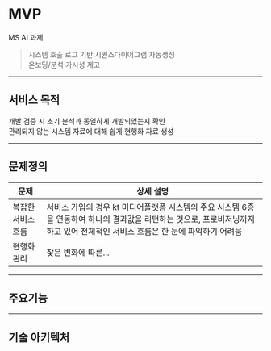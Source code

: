 # MVP
MS AI 과제

> 시스템 호출 로그 기반 시퀀스다이어그램 자동생성   
> 온보딩/분석 가시성 제고

---

## 서비스 목적
개발 검증 시 초기 분석과 동일하게 개발되었는지 확인   
관리되지 않는 시스템 자료에 대해 쉽게 현행화 자료 생성

---
## 문제정의
| 문제 | 상세 설명 |
|------|-----------|
|복잡한 서비스 흐름|서비스 가입의 경우 kt 미디어플랫폼 시스템의 주요 시스템 6종을 연동하여 하나의 결과값을 리턴하는 것으로, 프로비저닝까지 하고 있어 전체적인 서비스 흐름은 한 눈에 파악하기 어려움|
|현행화 괸리|잦은 변화에 따른...|

---
## 주요기능

---
## 기술 아키텍처



<!-- 링크1 [네이버](http://www.naver.com)   
![image](./image.png) -->

